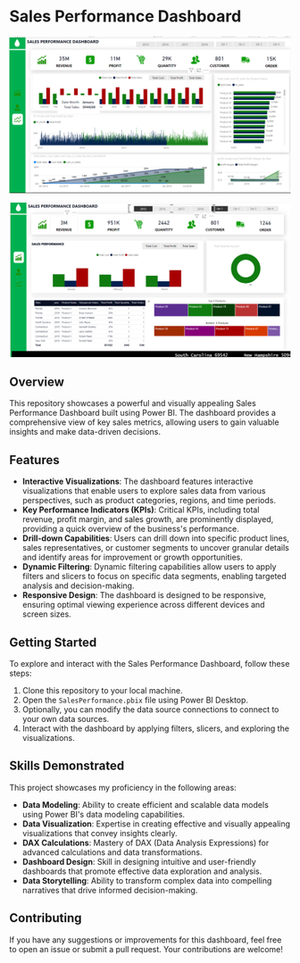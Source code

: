 # Sales Performance Dashboard



![Alt text](https://github.com/nadeemalamansari/Sales-Performance-Dashboard/blob/main/Screenshot%202024-04-26%20150226.png)

![Alt text](https://github.com/nadeemalamansari/Sales-Performance-Dashboard/blob/main/Screenshot%202024-04-26%20145036.png)


## Overview

This repository showcases a powerful and visually appealing Sales Performance Dashboard built using Power BI. The dashboard provides a comprehensive view of key sales metrics, allowing users to gain valuable insights and make data-driven decisions.

## Features

- **Interactive Visualizations**: The dashboard features interactive visualizations that enable users to explore sales data from various perspectives, such as product categories, regions, and time periods.
- **Key Performance Indicators (KPIs)**: Critical KPIs, including total revenue, profit margin, and sales growth, are prominently displayed, providing a quick overview of the business's performance.
- **Drill-down Capabilities**: Users can drill down into specific product lines, sales representatives, or customer segments to uncover granular details and identify areas for improvement or growth opportunities.
- **Dynamic Filtering**: Dynamic filtering capabilities allow users to apply filters and slicers to focus on specific data segments, enabling targeted analysis and decision-making.
- **Responsive Design**: The dashboard is designed to be responsive, ensuring optimal viewing experience across different devices and screen sizes.

## Getting Started

To explore and interact with the Sales Performance Dashboard, follow these steps:

1. Clone this repository to your local machine.
2. Open the `SalesPerformance.pbix` file using Power BI Desktop.
3. Optionally, you can modify the data source connections to connect to your own data sources.
4. Interact with the dashboard by applying filters, slicers, and exploring the visualizations.

## Skills Demonstrated

This project showcases my proficiency in the following areas:

- **Data Modeling**: Ability to create efficient and scalable data models using Power BI's data modeling capabilities.
- **Data Visualization**: Expertise in creating effective and visually appealing visualizations that convey insights clearly.
- **DAX Calculations**: Mastery of DAX (Data Analysis Expressions) for advanced calculations and data transformations.
- **Dashboard Design**: Skill in designing intuitive and user-friendly dashboards that promote effective data exploration and analysis.
- **Data Storytelling**: Ability to transform complex data into compelling narratives that drive informed decision-making.

## Contributing

If you have any suggestions or improvements for this dashboard, feel free to open an issue or submit a pull request. Your contributions are welcome!
